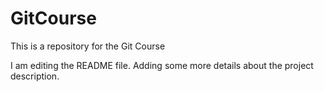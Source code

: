 # GitCourse
This is a repository for the Git Course

I am editing the README file. Adding some more details about the project description.
